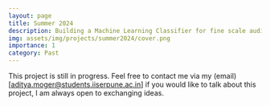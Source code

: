 ```yaml
---
layout: page
title: Summer 2024
description: Building a Machine Learning Classifier for fine scale audio data to detect avian vocalizations.
img: assets/img/projects/summer2024/cover.png
importance: 1
category: Past
---
```


This project is still in progress. Feel free to contact me via my (email)[aditya.moger@students.iiserpune.ac.in] if you would like to talk about this project, I am always open to exchanging ideas.